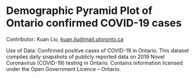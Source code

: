 # Demographic Pyramid Plot of Ontario confirmed COVID-19 cases

Contributor: Kuan Liu, kuan.liu@mail.utoronto.ca

Use of Data: Confirmed positive cases of COVID-19 in Ontario. This dataset compiles daily snapshots of publicly reported data on 2019 Novel Coronavirus (COVID-19) testing in Ontario. Contains information licensed under the Open Government Licence – Ontario.
